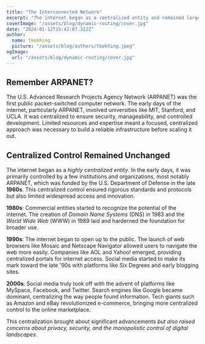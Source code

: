 ```yaml
---
title: "The Interconnected Network"
excerpt: "The internet began as a centralized entity and remained largely unchanged for decades. While it has greatly benefited humanity, it also raised concerns about privacy and monopolistic control."
coverImage: "/assets/blog/dynamic-routing/cover.jpg"
date: "2024-01-12T15:42:07.322Z"
author:
  name: tkokhing
  picture: "/assets/blog/authors/tkokhing.jpeg"
ogImage:
  url: "/assets/blog/dynamic-routing/cover.jpg"
---
```


## Remember ARPANET?
The U.S. Advanced Research Projects Agency Network (ARPANET) was the first public packet-switched computer network. The early days of the internet, particularly ARPANET, involved universities like MIT, Stanford, and UCLA. It was centralized to ensure security, manageability, and controlled development. Limited resources and expertise meant a focused, centralized approach was necessary to build a reliable infrastructure before scaling it out. 

## Centralized Control Remained Unchanged 

The internet began as a _highly centralized entity_. In the early days, it was primarily controlled by a few institutions and organizations, most notably ARPANET, which was funded by the U.S. Department of Defense in the late **1960s**. This centralized control ensured rigorous standards and protocols but also limited widespread access and innovation.

**1980s**: Commercial entities started to recognize the potential of the internet. The creation of _Domain Name Systems_ (DNS) in 1983 and the _World Wide Web_ (WWW) in 1989 laid and harderned the foundation for broader use.

**1990s**: The internet began to open up to the public. The launch of web browsers like Mosaic and Netscape Navigator allowed users to navigate the web more easily. Companies like AOL and Yahoo! emerged, providing centralized portals for internet access. Social media started to make its mark toward the late '90s with platforms like Six Degrees and early blogging sites.

**2000s**: Social media truly took off with the advent of platforms like MySpace, Facebook, and Twitter. Search engines like Google became dominant, centralizing the way people found information. Tech giants such as Amazon and eBay revolutionized e-commerce, bringing more centralized control to the online marketplace.

This centralization brought about significant advancements _but also raised concerns about privacy, security, and the monopolistic control of digital landscapes_. 

